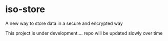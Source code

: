 # iso-store
A new way to store data in a secure and encrypted way

This project is under development.... repo will be updated slowly over time 
